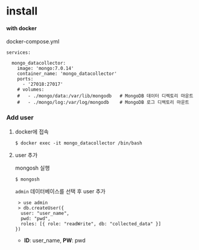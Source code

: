 # install

#### with docker

docker-compose.yml

```
services:

  mongo_datacollector:
    image: 'mongo:7.0.14'
    container_name: 'mongo_datacollector'
    ports: 
      - '27018:27017'
    # volumes:
    #   - ./mongo/data:/var/lib/mongodb   # MongoDB 데이터 디렉토리 마운트
    #   - ./mongo/log:/var/log/mongodb    # MongoDB 로그 디렉토리 마운트
```







### Add user 

1. docker에 접속

   ```
   $ docker exec -it mongo_datacollector /bin/bash
   ```

2. user 추가  

   mongosh 실행

   ```
   $ mongosh
   ```

   `admin` 데이터베이스를 선택 후 user 추가

   ```
    > use admin
    > db.createUser({
     user: "user_name",
     pwd: "pwd",
     roles: [{ role: "readWrite", db: "collected_data" }]
   })
   ```

   - **ID**: user_name, **PW**: pwd



### 